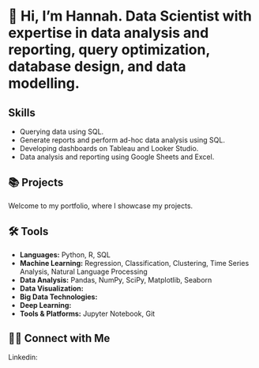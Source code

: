 # 👋 Hi, I’m Hannah. Data Scientist with expertise in data analysis and reporting, query optimization, database design, and data modelling.

## Skills
- Querying data using SQL.
- Generate reports and perform ad-hoc data analysis using SQL.
- Developing dashboards on Tableau and Looker Studio.
- Data analysis and reporting using Google Sheets and Excel.

## 📚 Projects
Welcome to my portfolio, where I showcase my projects.

## 🛠️ Tools
- **Languages:** Python, R, SQL
- **Machine Learning:** Regression, Classification, Clustering, Time Series Analysis, Natural Language Processing
- **Data Analysis:** Pandas, NumPy, SciPy, Matplotlib, Seaborn
- **Data Visualization:** 
- **Big Data Technologies:** 
- **Deep Learning:** 
- **Tools & Platforms:** Jupyter Notebook, Git

## 👋🏻 Connect with Me
Linkedin: 


<!---
hecummings/hecummings is a ✨ special ✨ repository because its `README.md` (this file) appears on your GitHub profile.
You can click the Preview link to take a look at your changes.
--->
